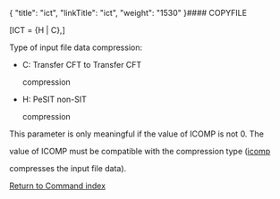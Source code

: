 {
    "title": "ict",
    "linkTitle": "ict",
    "weight": "1530"
}#### COPYFILE

\[ICT = {H | C},\]

Type of input file data compression:

-   C: Transfer CFT to Transfer CFT
    compression
-   H: PeSIT non-SIT
    compression

This parameter is only meaningful if the value of ICOMP is not 0. The
value of ICOMP must be compatible with the compression type ([icomp](../icomp)
compresses the input file data).

[Return to Command index](../../)

